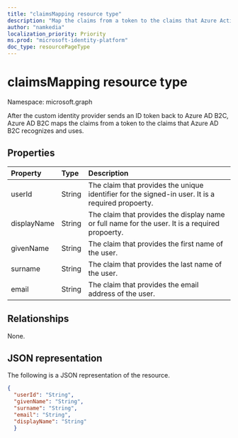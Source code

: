 ```yaml
---
title: "claimsMapping resource type"
description: "Map the claims from a token to the claims that Azure Active Directory B2C recognizes and uses."
author: "namkedia"
localization_priority: Priority
ms.prod: "microsoft-identity-platform"
doc_type: resourcePageType
---
```


# claimsMapping resource type

Namespace: microsoft.graph

After the custom identity provider sends an ID token back to Azure AD B2C, Azure AD B2C maps the claims from a token to the claims that Azure AD B2C recognizes and uses.

## Properties
|Property|Type|Description|
|:-------|:---|:----------|
|userId|String|The claim that provides the unique identifier for the signed-in user. It is a required propoerty.|
|displayName|String|The claim that provides the display name or full name for the user. It is a required propoerty.|
|givenName|String|The claim that provides the first name of the user.|
|surname|String|The claim that provides the last name of the user.|
|email|String|The claim that provides the email address of the user.|

## Relationships
None.

## JSON representation
The following is a JSON representation of the resource.
<!-- {
  "blockType": "resource",
  "@odata.type": "#microsoft.graph.claimsMapping"
}
-->

``` json
{
  "userId": "String",
  "givenName": "String",
  "surname": "String",
  "email": "String",
  "displayName": "String"
  }
```
